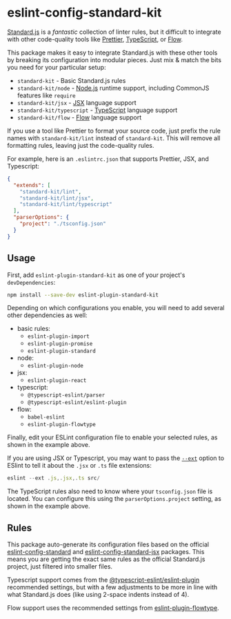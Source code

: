 # eslint-config-standard-kit

[Standard.js](https://standardjs.com) is a _fantastic_ collection of linter rules, but it difficult to integrate with other code-quality tools like [Prettier](https://prettier.io/), [TypeScript](https://typescriptlang.org), or [Flow](https://flow.org/).

This package makes it easy to integrate Standard.js with these other tools by breaking its configuration into modular pieces. Just mix & match the bits you need for your particular setup:

- `standard-kit` - Basic Standard.js rules
- `standard-kit/node` - [Node.js](https://nodejs.org/) runtime support, including CommonJS features like `require`
- `standard-kit/jsx` - [JSX](https://reactjs.org/docs/introducing-jsx.html) language support
- `standard-kit/typescript` - [TypeScript](https://typescriptlang.org) language support
- `standard-kit/flow` - [Flow](https://flow.org/) language support

If you use a tool like Prettier to format your source code, just prefix the rule names with `standard-kit/lint` instead of `standard-kit`. This will remove all formatting rules, leaving just the code-quality rules.

For example, here is an `.eslintrc.json` that supports Prettier, JSX, and Typescript:

```json
{
  "extends": [
    "standard-kit/lint",
    "standard-kit/lint/jsx",
    "standard-kit/lint/typescript"
  ],
  "parserOptions": {
    "project": "./tsconfig.json"
  }
}
```

## Usage

First, add `eslint-plugin-standard-kit` as one of your project's `devDependencies`:

```sh
npm install --save-dev eslint-plugin-standard-kit
```

Depending on which configurations you enable, you will need to add several other dependencies as well:

- basic rules:
  - `eslint-plugin-import`
  - `eslint-plugin-promise`
  - `eslint-plugin-standard`
- node:
  - `eslint-plugin-node`
- jsx:
  - `eslint-plugin-react`
- typescript:
  - `@typescript-eslint/parser`
  - `@typescript-eslint/eslint-plugin`
- flow:
  - `babel-eslint`
  - `eslint-plugin-flowtype`

Finally, edit your ESLint configuration file to enable your selected rules, as shown in the example above.

If you are using JSX or Typescript, you may want to pass the [`--ext`](https://eslint.org/docs/user-guide/command-line-interface#--ext) option to ESlint to tell it about the `.jsx` or `.ts` file extensions:

```js
eslint --ext .js,.jsx,.ts src/
```

The TypeScript rules also need to know where your `tsconfig.json` file is located. You can configure this using the `parserOptions.project` setting, as shown in the example above.

## Rules

This package auto-generate its configuration files based on the official [eslint-config-standard](https://github.com/standard/eslint-config-standard) and [eslint-config-standard-jsx](https://github.com/standard/eslint-config-standard-jsx) packages. This means you are getting the exact same rules as the official Standard.js project, just filtered into smaller files.

Typescript support comes from the [@typescript-eslint/eslint-plugin](https://github.com/typescript-eslint/typescript-eslint) recommended settings, but with a few adjustments to be more in line with what Standard.js does (like using 2-space indents instead of 4).

Flow support uses the recommended settings from [eslint-plugin-flowtype](https://github.com/gajus/eslint-plugin-flowtype).
